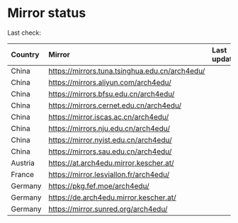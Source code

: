 <script src="./time.js"></script>
# Mirror status
Last check: <script type="text/javascript">localize(1721344728.2960377);</script>

|Country|Mirror|Last update|
|:------|:-----|:----------|
|China|https://mirrors.tuna.tsinghua.edu.cn/arch4edu/|<script type="text/javascript">localize(1721327743);</script>|
|China|https://mirrors.aliyun.com/arch4edu/|<script type="text/javascript">localize(1721327743);</script>|
|China|https://mirrors.bfsu.edu.cn/arch4edu/|<script type="text/javascript">localize(1721284507);</script>|
|China|https://mirrors.cernet.edu.cn/arch4edu/|<script type="text/javascript">localize(1721327743);</script>|
|China|https://mirror.iscas.ac.cn/arch4edu/|<script type="text/javascript">localize(1721327743);</script>|
|China|https://mirrors.nju.edu.cn/arch4edu/|<script type="text/javascript">localize(1721241925);</script>|
|China|https://mirror.nyist.edu.cn/arch4edu/|<script type="text/javascript">localize(1721284507);</script>|
|China|https://mirrors.sau.edu.cn/arch4edu/|<script type="text/javascript">localize(1721327743);</script>|
|Austria|https://at.arch4edu.mirror.kescher.at/|<script type="text/javascript">localize(1721327743);</script>|
|France|https://mirror.lesviallon.fr/arch4edu/|<script type="text/javascript">localize(1721284507);</script>|
|Germany|https://pkg.fef.moe/arch4edu/|<script type="text/javascript">localize(1721327743);</script>|
|Germany|https://de.arch4edu.mirror.kescher.at/|<script type="text/javascript">localize(1721327743);</script>|
|Germany|https://mirror.sunred.org/arch4edu/|<script type="text/javascript">localize(1721327743);</script>|

<script src="./tablefilter/tablefilter.js"></script>
<script src="./table.js"></script>